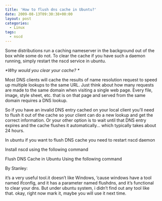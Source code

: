 ```yaml
---
title: 'How to flush dns cache in Ubuntu?'
date: 2009-08-13T09:30:38+00:00
layout: post
categories:
  - Linux
tags:
  - nscd
---
```

Some distributions run a caching nameserver in the background out of the box while some do not. To clear the cache if you have such a daemon running, simply restart the nscd service in ubuntu.

_\*Why would you clear your cache? \*_

Most DNS clients will cache the results of name resolution request to speed up multiple lookups to the same URL. Just think about how many requests are made to the same domain when visiting a single web page. Every file, image, style sheet, etc. that is on that page and served from the same domain requires a DNS lookup.

So if you have an invalid DNS entry cached on your local client you’ll need to flush it out of the cache so your client can do a new lookup and get the correct information. Or your other option is to wait until that DNS entry expires and the cache flushes it automatically… which typically takes about 24 hours.
<!--more-->
In ubuntu if you want to flush DNS cache you need to restart nscd daemon

Install nscd using the following command

Flush DNS Cache in Ubuntu Using the following command

By Stanley:

it’s a very useful tool.it doesn’t like Windows, ’cause windows have a tool named ifconfig, and it has a parameter named flushdns, and it’s functional to clear your dns. But under ubuntu system, i didn’t find out any tool like that. okay, right now mark it, maybe you will use it next time.
